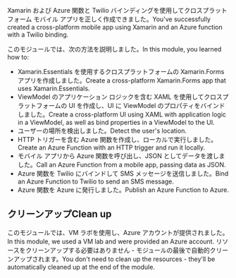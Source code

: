 <span data-ttu-id="c0f87-101">Xamarin および Azure 関数と Twilio バインディングを使用してクロスプラットフォーム モバイル アプリを正しく作成できました。</span><span class="sxs-lookup"><span data-stu-id="c0f87-101">You've successfully created a cross-platform mobile app using Xamarin and an Azure function with a Twilio binding.</span></span>

<span data-ttu-id="c0f87-102">このモジュールでは、次の方法を説明しました。</span><span class="sxs-lookup"><span data-stu-id="c0f87-102">In this module, you learned how to:</span></span>

- <span data-ttu-id="c0f87-103">Xamarin.Essentials を使用するクロスプラットフォームの Xamarin.Forms アプリを作成しました。</span><span class="sxs-lookup"><span data-stu-id="c0f87-103">Create a cross-platform Xamarin.Forms app that uses Xamarin.Essentials.</span></span>
- <span data-ttu-id="c0f87-104">ViewModel のアプリケーション ロジックを含む XAML を使用してクロスプラットフォームの UI を作成し、UI に ViewModel のプロパティをバインドしました。</span><span class="sxs-lookup"><span data-stu-id="c0f87-104">Create a cross-platform UI using XAML with application logic in a ViewModel, as well as bind properties in a ViewModel to the UI.</span></span>
- <span data-ttu-id="c0f87-105">ユーザーの場所を検出しました。</span><span class="sxs-lookup"><span data-stu-id="c0f87-105">Detect the user's location.</span></span>
- <span data-ttu-id="c0f87-106">HTTP トリガーを含む Azure 関数を作成し、ローカルで実行しました。</span><span class="sxs-lookup"><span data-stu-id="c0f87-106">Create an Azure Function with an HTTP trigger and run it locally.</span></span>
- <span data-ttu-id="c0f87-107">モバイル アプリから Azure 関数を呼び出し、JSON としてデータを渡しました。</span><span class="sxs-lookup"><span data-stu-id="c0f87-107">Call an Azure Function from a mobile app, passing data as JSON.</span></span>
- <span data-ttu-id="c0f87-108">Azure 関数を Twilio にバインドして SMS メッセージを送信しました。</span><span class="sxs-lookup"><span data-stu-id="c0f87-108">Bind an Azure Function to Twilio to send an SMS message.</span></span>
- <span data-ttu-id="c0f87-109">Azure 関数を Azure に発行しました。</span><span class="sxs-lookup"><span data-stu-id="c0f87-109">Publish an Azure Function to Azure.</span></span>

## <a name="clean-up"></a><span data-ttu-id="c0f87-110">クリーンアップ</span><span class="sxs-lookup"><span data-stu-id="c0f87-110">Clean up</span></span>

<span data-ttu-id="c0f87-111">このモジュールでは、VM ラボを使用し、Azure アカウントが提供されました。</span><span class="sxs-lookup"><span data-stu-id="c0f87-111">In this module, we used a VM lab and were provided an Azure account.</span></span> <span data-ttu-id="c0f87-112">リソースをクリーンアップする必要はありません - モジュールの最後で自動的クリーンアップされます。</span><span class="sxs-lookup"><span data-stu-id="c0f87-112">You don't need to clean up the resources - they'll be automatically cleaned up at the end of the module.</span></span>
